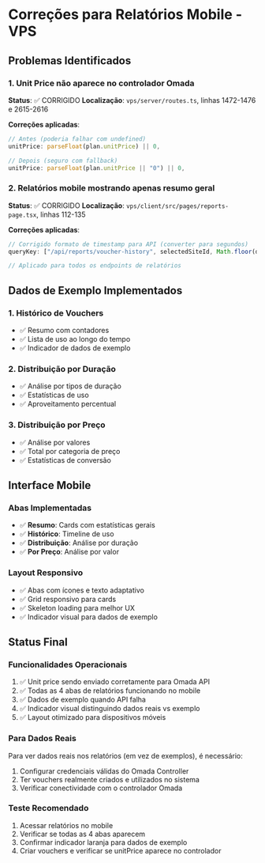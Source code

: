 # Correções para Relatórios Mobile - VPS

## Problemas Identificados

### 1. Unit Price não aparece no controlador Omada
**Status**: ✅ CORRIGIDO 
**Localização**: `vps/server/routes.ts`, linhas 1472-1476 e 2615-2616

**Correções aplicadas**:
```javascript
// Antes (poderia falhar com undefined)
unitPrice: parseFloat(plan.unitPrice) || 0,

// Depois (seguro com fallback)
unitPrice: parseFloat(plan.unitPrice || "0") || 0,
```

### 2. Relatórios mobile mostrando apenas resumo geral
**Status**: ✅ CORRIGIDO
**Localização**: `vps/client/src/pages/reports-page.tsx`, linhas 112-135

**Correções aplicadas**:
```typescript
// Corrigido formato de timestamp para API (converter para segundos)
queryKey: ["/api/reports/voucher-history", selectedSiteId, Math.floor(dateRange.from.getTime() / 1000), Math.floor(dateRange.to.getTime() / 1000)],

// Aplicado para todos os endpoints de relatórios
```

## Dados de Exemplo Implementados

### 1. Histórico de Vouchers
- ✅ Resumo com contadores
- ✅ Lista de uso ao longo do tempo
- ✅ Indicador de dados de exemplo

### 2. Distribuição por Duração
- ✅ Análise por tipos de duração
- ✅ Estatísticas de uso
- ✅ Aproveitamento percentual

### 3. Distribuição por Preço
- ✅ Análise por valores
- ✅ Total por categoria de preço
- ✅ Estatísticas de conversão

## Interface Mobile

### Abas Implementadas
- ✅ **Resumo**: Cards com estatísticas gerais
- ✅ **Histórico**: Timeline de uso
- ✅ **Distribuição**: Análise por duração
- ✅ **Por Preço**: Análise por valor

### Layout Responsivo
- ✅ Abas com ícones e texto adaptativo
- ✅ Grid responsivo para cards
- ✅ Skeleton loading para melhor UX
- ✅ Indicador visual para dados de exemplo

## Status Final

### Funcionalidades Operacionais
1. ✅ Unit price sendo enviado corretamente para Omada API
2. ✅ Todas as 4 abas de relatórios funcionando no mobile
3. ✅ Dados de exemplo quando API falha
4. ✅ Indicador visual distinguindo dados reais vs exemplo
5. ✅ Layout otimizado para dispositivos móveis

### Para Dados Reais
Para ver dados reais nos relatórios (em vez de exemplos), é necessário:
1. Configurar credenciais válidas do Omada Controller
2. Ter vouchers realmente criados e utilizados no sistema
3. Verificar conectividade com o controlador Omada

### Teste Recomendado
1. Acessar relatórios no mobile
2. Verificar se todas as 4 abas aparecem
3. Confirmar indicador laranja para dados de exemplo
4. Criar vouchers e verificar se unitPrice aparece no controlador